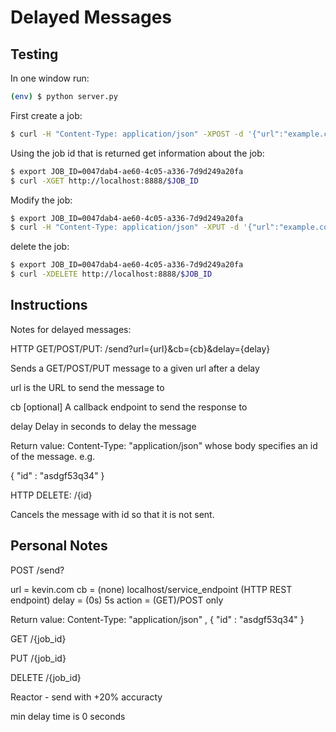 # Delayed Messages


## Testing

In one window run:

```sh
(env) $ python server.py
```

First create a job:

```sh
$ curl -H "Content-Type: application/json" -XPOST -d '{"url":"example.com","delay":"5"}' http://localhost:8888/send
```

Using the job id that is returned get information about the job:

```sh
$ export JOB_ID=0047dab4-ae60-4c05-a336-7d9d249a20fa
$ curl -XGET http://localhost:8888/$JOB_ID
```

Modify the job:

```sh
$ export JOB_ID=0047dab4-ae60-4c05-a336-7d9d249a20fa
$ curl -H "Content-Type: application/json" -XPUT -d '{"url":"example.com","cb":"/process","delay":"5"}' http://localhost:8888/$JOB_ID
```

delete the job:

```sh
$ export JOB_ID=0047dab4-ae60-4c05-a336-7d9d249a20fa
$ curl -XDELETE http://localhost:8888/$JOB_ID
```

## Instructions

Notes for delayed messages:


HTTP GET/POST/PUT: /send?url={url}&cb={cb}&delay={delay}

Sends a GET/POST/PUT message to a given url after a delay

url is the URL to send the message to

cb [optional] A callback endpoint to send the response to

delay Delay in seconds to delay the message

Return value: Content-Type: "application/json" whose body specifies an id of the message. e.g.

{ "id" : "asdgf53q34" }

HTTP DELETE: /{id}

Cancels the message with id so that it is not sent.


## Personal Notes


POST /send?

url = kevin.com
cb = (none) localhost/service_endpoint (HTTP REST endpoint)
delay = (0s) 5s
action = (GET)/POST only

Return value: Content-Type: "application/json" , { "id" : "asdgf53q34" }

GET /{job_id}

PUT /{job_id}

DELETE /{job_id}


Reactor - send with +20% accuracty

min delay time is 0 seconds


